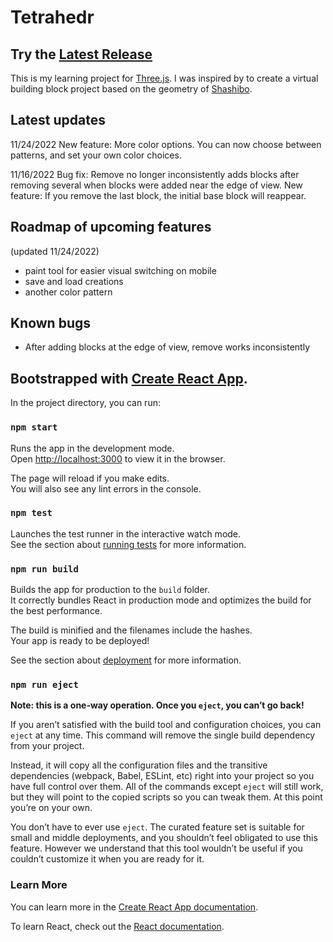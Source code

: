 # Tetrahedr

## Try the [Latest Release](https://tetrahedr.katefractal.com/)

This is my learning project for [Three.js](https://threejs.org/). I was inspired by to create a virtual building block project based on the geometry of [Shashibo](https://funinmotiontoys.com/pages/getshashibo-home). 

## Latest updates
11/24/2022
New feature: More color options. You can now choose between patterns, and set your own color choices.

11/16/2022
Bug fix: Remove no longer inconsistently adds blocks after removing several when blocks were added near the edge of view.
New feature: If you remove the last block, the initial base block will reappear.

## Roadmap of upcoming features
(updated 11/24/2022)
- paint tool for easier visual switching on mobile
- save and load creations
- another color pattern

## Known bugs
- After adding blocks at the edge of view, remove works inconsistently

## Bootstrapped with [Create React App](https://github.com/facebook/create-react-app).

In the project directory, you can run:

### `npm start`

Runs the app in the development mode.\
Open [http://localhost:3000](http://localhost:3000) to view it in the browser.

The page will reload if you make edits.\
You will also see any lint errors in the console.

### `npm test`

Launches the test runner in the interactive watch mode.\
See the section about [running tests](https://facebook.github.io/create-react-app/docs/running-tests) for more information.

### `npm run build`

Builds the app for production to the `build` folder.\
It correctly bundles React in production mode and optimizes the build for the best performance.

The build is minified and the filenames include the hashes.\
Your app is ready to be deployed!

See the section about [deployment](https://facebook.github.io/create-react-app/docs/deployment) for more information.

### `npm run eject`

**Note: this is a one-way operation. Once you `eject`, you can’t go back!**

If you aren’t satisfied with the build tool and configuration choices, you can `eject` at any time. This command will remove the single build dependency from your project.

Instead, it will copy all the configuration files and the transitive dependencies (webpack, Babel, ESLint, etc) right into your project so you have full control over them. All of the commands except `eject` will still work, but they will point to the copied scripts so you can tweak them. At this point you’re on your own.

You don’t have to ever use `eject`. The curated feature set is suitable for small and middle deployments, and you shouldn’t feel obligated to use this feature. However we understand that this tool wouldn’t be useful if you couldn’t customize it when you are ready for it.

### Learn More

You can learn more in the [Create React App documentation](https://facebook.github.io/create-react-app/docs/getting-started).

To learn React, check out the [React documentation](https://reactjs.org/).